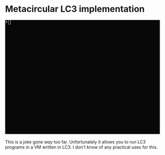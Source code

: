 # Metacircular LC3 implementation

![](demo.gif)

This is a joke gone *way* too far. Unfortunately it allows you to run
LC3 programs in a VM written in LC3. I don't know of any practical
uses for this.
